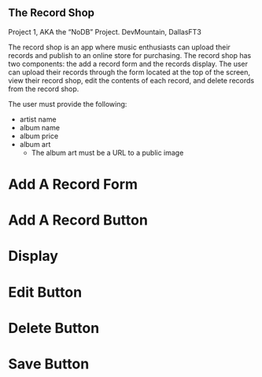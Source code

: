 ## The Record Shop
Project 1, AKA the “NoDB” Project. DevMountain, DallasFT3

The record shop is an app where music enthusiasts can upload their records and publish to an online store for purchasing. The record shop has two components: the add a record form and the records display. The user can upload their records through the form located at the top of the screen, view their record shop, edit the contents of each record, and delete records from the record shop.

The user must provide the following:
* artist name
* album name
* album price
* album art
  * The album art must be a URL to a public image

# Add A Record Form



# Add A Record Button



# Display


 
# Edit Button



# Delete Button



# Save Button





